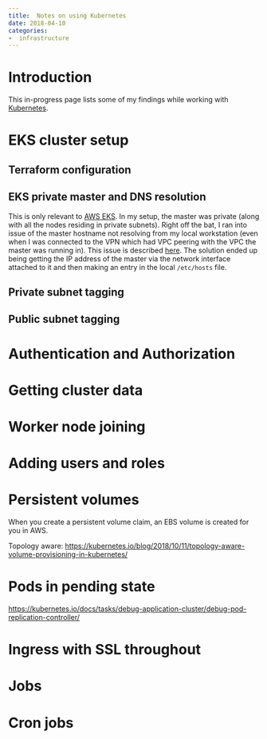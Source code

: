 ```yaml
---
title:  Notes on using Kubernetes
date: 2018-04-10
categories:
-  infrastructure
---
```


# Introduction

This in-progress page lists some of my findings while working with [Kubernetes](https://kubernetes.io/). 

# EKS cluster setup

## Terraform configuration

## EKS private master and DNS resolution

This is only relevant to [AWS EKS](https://aws.amazon.com/eks/). In my setup, the master was private 
(along with all the nodes residing in private subnets). Right off the bat, I ran into issue of the master 
hostname not resolving from my local workstation (even when I was connected to the VPN which had VPC peering 
with the VPC the master was running in). This issue is described [here](https://github.com/aws/containers-roadmap/issues/221). The solution ended up being getting the IP address of the master via the network interface attached to it
and then making an entry in the local `/etc/hosts` file.

## Private subnet tagging

## Public subnet tagging



# Authentication and Authorization

# Getting cluster data

# Worker node joining

# Adding users and roles

# Persistent volumes

When you create a persistent volume claim, an EBS volume is created for you in AWS. 

Topology aware: https://kubernetes.io/blog/2018/10/11/topology-aware-volume-provisioning-in-kubernetes/

# Pods in pending state

https://kubernetes.io/docs/tasks/debug-application-cluster/debug-pod-replication-controller/

# Ingress with SSL throughout

# Jobs

# Cron jobs





